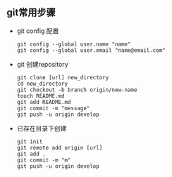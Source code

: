 ## git常用步骤

* git config 配置  

    ```
    git config --global user.name "name"
    git config --global user.email "name@email.com"
    ```

* git 创建repository  

    ```
    git clone [url] new_directory  
    cd new_directory  
    git checkout -b branch origin/new-name
    touch README.md  
    git add README.md  
    git commit -m "message"  
    git push -u origin develop  
    ```

* 已存在目录下创建  

    ```
    git init  
    git remote add origin [url]
    git add .
    git commit -m "m"
    git push -u origin develop
    ```
